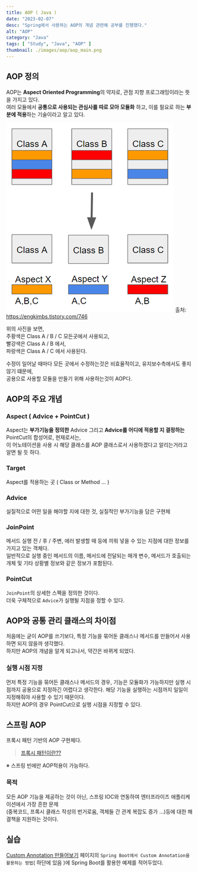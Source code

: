 ```yaml
---
title: AOP ( Java )
date: "2023-02-07"
desc: "Spring에서 사용하는 AOP의 개념 관련해 공부를 진행했다."
alt: "AOP"
category: "Java"
tags: [ "Study", "Java", "AOP" ]
thumbnail: ./images/aop/aop_main.png
---
```


## AOP 정의
AOP는 **Aspect Oriented Programming**의 약자로, 관점 지향 프로그래밍이라는 뜻을 가지고 있다.  
여러 모듈에서 **공통으로 사용되는 관심사를 따로 모아 모듈화** 하고, 이를 필요로 하는 **부분에 적용**하는 기술이라고 알고 있다.

![aop_example.png](./images/aop/example.png)
출처: https://engkimbs.tistory.com/746  
  
위의 사진을 보면,  
주황색은 Class A / B / C 모든곳에서 사용되고,  
빨강색은 Class A / B 에서,  
파랑색은 Class A / C 에서 사용된다.  
  
수정이 일어날 때마다 모든 곳에서 수정하는것은 비효율적이고, 유지보수측에서도 좋지 않기 떄문에,  
공용으로 사용할 모듈을 만들기 위해 사용하는것이 AOP다.
  
## AOP의 주요 개념

### Aspect ( Advice + PointCut )

Aspect는 **부가기능을 정의한** Advice 그리고 **Advice를 어디에 적용할 지 결정하는** PointCut의 합성어로, 현재로서는,  
이 어노테이션을 사용 시 해당 클래스를 AOP 클래스로서 사용하겠다고 알리는거라고 알면 될 듯 하다.

### Target
Aspect를 적용하는 곳 ( Class or Method ... )

### Advice
실질적으로 어떤 일을 해야할 지에 대한 것, 실질적인 부가기능을 담은 구현체

### JoinPoint
메서드 실행 전 / 후 / 주변, 에러 발생할 때 등에 끼워 넣을 수 있는 지점에 대한 정보를 가지고 있는 객체다.  
일반적으로 실행 중인 메서드의 이름, 메서드에 전달되는 매개 변수, 메서드가 호출되는 개체 및 기타 상황별 정보와 같은 정보가 포함된다.

### PointCut
`JoinPoint`의 상세한 스펙을 정의한 것이다.  
더욱 구체적으로 `Advice`가 실행될 지점을 정할 수 있다.

## AOP와 공통 관리 클래스의 차이점
처음에는 굳이 AOP를 쓰기보다, 특정 기능을 묶어둔 클래스나 메서드를 만들어서 사용하면 되지 않을까 생각했다.  
하지만 AOP의 개념을 알게 되고나서, 약간은 바뀌게 되었다.  

### 실행 시점 지정
먼저 특정 기능을 묶어든 클래스나 메서드의 경우, 기능은 모듈화가 가능하지만 실행 시점까지 공용으로 지정하긴 어렵다고 생각한다. 
해당 기능을 실행하는 시점까지 일일이 지정해줘야 사용할 수 있기 때문이다.  
하지만 AOP의 경우 PointCut으로 실행 시점을 지정할 수 있다.

## 스프링 AOP
프록시 패턴 기반의 AOP 구현체다.  

> <a href="/blog/development/Programming-language/Java/Study/CustomAnnotation/">프록시 패턴이란??</a>

※ 스프링 빈에만 AOP적용이 가능하다.

### 목적
모든 AOP 기능을 제공하는 것이 아닌, 스프링 IOC와 연동하여 엔터프라이즈 애플리케이션에서 가장 흔한 문제  
(중복코드, 프록시 클래스 작성의 번거로움, 객체들 간 관계 복잡도 증가 ...)등에 대한 해결책을 지원하는 것이다.


## 실습
<a href="/blog/development/Programming-language/Java/Study/CustomAnnotation/">Custom Annotation 만들어보기</a> 페이지의 `Spring Boot에서 Custom Annotation을 활용하는 방법`( 하단에 있음 )에
Spring Boot를 활용한 예제를 적어두었다.
